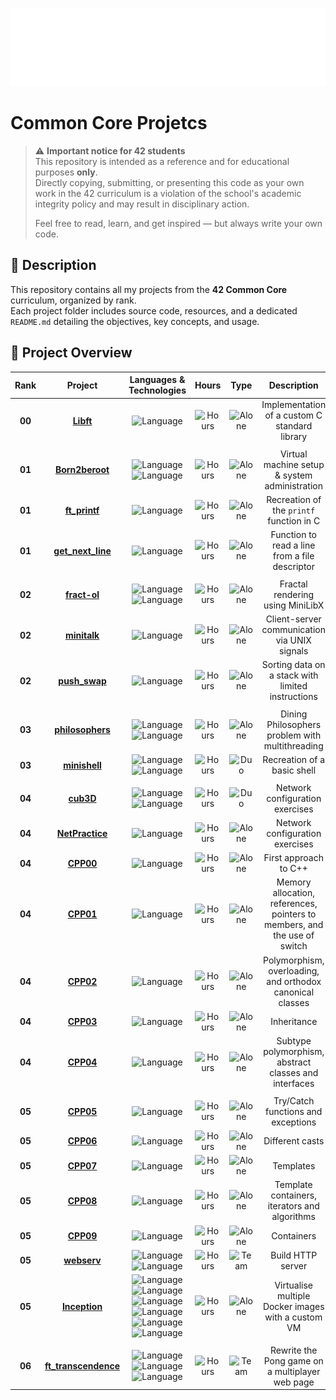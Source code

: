 ![Banner](./assets/banner.svg)

# Common Core Projetcs

> ⚠️ **Important notice for 42 students**  
> This repository is intended as a reference and for educational purposes **only**.  
> Directly copying, submitting, or presenting this code as your own work in the 42 curriculum is a violation of the school's academic integrity policy and may result in disciplinary action.  
>  
> Feel free to read, learn, and get inspired — but always write your own code.

## 📘 Description

This repository contains all my projects from the **42 Common Core** curriculum, organized by rank.  
Each project folder includes source code, resources, and a dedicated `README.md` detailing the objectives, key concepts, and usage.

## 📑 Project Overview

| Rank | Project | Languages & Technologies | Hours | Type | Description | Grade /100 |
|:------:|:---------:|:----------:|:-------:|:------:|:-------------:|:--------:|
| **00** | [**Libft**](./libft) | ![Language](https://img.shields.io/badge/C-00599C?logo=c&logoColor=white) | ![Hours](https://img.shields.io/badge/70h-A65B23) | ![Alone](https://img.shields.io/badge/Alone-gainsboro) | Implementation of a custom C standard library | ![Done](https://img.shields.io/badge/125-brightgreen) |
| | | | | | | | 
| **01** | [**Born2beroot**](./born2beroot) | ![Language](https://img.shields.io/badge/Debian-A81D33?logo=debian&logoColor=fff) ![Language](https://img.shields.io/badge/VirtualBox-2F61B4?logo=virtualbox&logoColor=fff) | ![Hours](https://img.shields.io/badge/40h-A65B23) | ![Alone](https://img.shields.io/badge/Alone-gainsboro) | Virtual machine setup & system administration | ![Done](https://img.shields.io/badge/100-brightgreen) |
| **01** | [**ft_printf**](./ft_printf) | ![Language](https://img.shields.io/badge/C-00599C?logo=c&logoColor=white) | ![Hours](https://img.shields.io/badge/70h-A65B23) | ![Alone](https://img.shields.io/badge/Alone-gainsboro) | Recreation of the `printf` function in C | ![Done](https://img.shields.io/badge/100-brightgreen) |
| **01** | [**get_next_line**](./get_next_line) | ![Language](https://img.shields.io/badge/C-00599C?logo=c&logoColor=white) | ![Hours](https://img.shields.io/badge/70h-A65B23) | ![Alone](https://img.shields.io/badge/Alone-gainsboro) | Function to read a line from a file descriptor | ![Done](https://img.shields.io/badge/100-brightgreen) |
| | | | | | | | 
| **02** | [**fract-ol**](./fract-ol) | ![Language](https://img.shields.io/badge/C-00599C?logo=c&logoColor=white) ![Language](https://img.shields.io/badge/MiniLibX-black?logo=42&logoColor=fff) | ![Hours](https://img.shields.io/badge/60h-A65B23) | ![Alone](https://img.shields.io/badge/Alone-gainsboro) | Fractal rendering using MiniLibX | ![Done](https://img.shields.io/badge/125-brightgreen) |
| **02** | [**minitalk**](./minitalk) | ![Language](https://img.shields.io/badge/C-00599C?logo=c&logoColor=white) | ![Hours](https://img.shields.io/badge/50h-A65B23) | ![Alone](https://img.shields.io/badge/Alone-gainsboro) | Client-server communication via UNIX signals | ![Done](https://img.shields.io/badge/125-brightgreen) |
| **02** | [**push_swap**](./push_swap) | ![Language](https://img.shields.io/badge/C-00599C?logo=c&logoColor=white) | ![Hours](https://img.shields.io/badge/60h-A65B23) | ![Alone](https://img.shields.io/badge/Alone-gainsboro) | Sorting data on a stack with limited instructions | ![Done](https://img.shields.io/badge/84-brightgreen) |
| | | | | | | | 
| **03** | [**philosophers**](./philosophers) | ![Language](https://img.shields.io/badge/C-00599C?logo=c&logoColor=white) ![Language](https://img.shields.io/badge/Multithreading-000000?logo=outline&logoColor=white) | ![Hours](https://img.shields.io/badge/70h-A65B23) | ![Alone](https://img.shields.io/badge/Alone-gainsboro) | Dining Philosophers problem with multithreading | ![Done](https://img.shields.io/badge/100-brightgreen) |
| **03** | [**minishell**](./minishell) | ![Language](https://img.shields.io/badge/C-00599C?logo=c&logoColor=white) ![Language](https://img.shields.io/badge/Bash-4EAA25?logo=gnubash&logoColor=fff) | ![Hours](https://img.shields.io/badge/210h-A65B23) | ![Duo](https://img.shields.io/badge/Duo-yellow) | Recreation of a basic shell | ![Done](https://img.shields.io/badge/123-brightgreen) |
| | | | | | | | 
| **04** | [**cub3D**](./cub3D) | ![Language](https://img.shields.io/badge/C-00599C?logo=c&logoColor=white) ![Language](https://img.shields.io/badge/MiniLibX-black?logo=42&logoColor=fff) | ![Hours](https://img.shields.io/badge/280h-A65B23) | ![Duo](https://img.shields.io/badge/Duo-yellow) | Network configuration exercises | ![Todo](https://img.shields.io/badge/Todo-red) |
| **04** | [**NetPractice**](./NetPractice) | ![Language](https://img.shields.io/badge/Network-darkgray?logo=onnx&logoColor=fff) | ![Hours](https://img.shields.io/badge/50h-A65B23) | ![Alone](https://img.shields.io/badge/Alone-gainsboro) | Network configuration exercises | ![Done](https://img.shields.io/badge/100-brightgreen) |
| **04** | [**CPP00**](./CPP00) | ![Language](https://img.shields.io/badge/C++-%2300599C.svg?logo=c%2B%2B&logoColor=white) | ![Hours](https://img.shields.io/badge/22h-A65B23) | ![Alone](https://img.shields.io/badge/Alone-gainsboro) | First approach to C++ | ![Done](https://img.shields.io/badge/99-brightgreen) |
| **04** | [**CPP01**](./CPP01) | ![Language](https://img.shields.io/badge/C++-%2300599C.svg?logo=c%2B%2B&logoColor=white) | ![Hours](https://img.shields.io/badge/12h-A65B23) | ![Alone](https://img.shields.io/badge/Alone-gainsboro) | Memory allocation, references, pointers to members, and the use of switch | ![Done](https://img.shields.io/badge/100-brightgreen) |
| **04** | [**CPP02**](./CPP02) | ![Language](https://img.shields.io/badge/C++-%2300599C.svg?logo=c%2B%2B&logoColor=white) | ![Hours](https://img.shields.io/badge/12h-A65B23) | ![Alone](https://img.shields.io/badge/Alone-gainsboro) | Polymorphism, overloading, and orthodox canonical classes | ![Done](https://img.shields.io/badge/97-brightgreen) |
| **04** | [**CPP03**](./CPP03) | ![Language](https://img.shields.io/badge/C++-%2300599C.svg?logo=c%2B%2B&logoColor=white) | ![Hours](https://img.shields.io/badge/12h-A65B23) | ![Alone](https://img.shields.io/badge/Alone-gainsboro) | Inheritance | ![Done](https://img.shields.io/badge/90-brightgreen) |
| **04** | [**CPP04**](./CPP04) | ![Language](https://img.shields.io/badge/C++-%2300599C.svg?logo=c%2B%2B&logoColor=white) | ![Hours](https://img.shields.io/badge/12h-A65B23) | ![Alone](https://img.shields.io/badge/Alone-gainsboro) | Subtype polymorphism, abstract classes and interfaces | ![Done](https://img.shields.io/badge/80-brightgreen) |
| | | | | | | | 
| **05** | [**CPP05**](./CPP05) | ![Language](https://img.shields.io/badge/C++-%2300599C.svg?logo=c%2B%2B&logoColor=white) | ![Hours](https://img.shields.io/badge/25h-A65B23) | ![Alone](https://img.shields.io/badge/Alone-gainsboro) | Try/Catch functions and exceptions | ![Todo](https://img.shields.io/badge/Todo-red) |
| **05** | [**CPP06**](./CPP06) | ![Language](https://img.shields.io/badge/C++-%2300599C.svg?logo=c%2B%2B&logoColor=white) | ![Hours](https://img.shields.io/badge/25h-A65B23) | ![Alone](https://img.shields.io/badge/Alone-gainsboro) | Different casts | ![Todo](https://img.shields.io/badge/Todo-red) |
| **05** | [**CPP07**](./CPP07) | ![Language](https://img.shields.io/badge/C++-%2300599C.svg?logo=c%2B%2B&logoColor=white) | ![Hours](https://img.shields.io/badge/25h-A65B23) | ![Alone](https://img.shields.io/badge/Alone-gainsboro) | Templates | ![Todo](https://img.shields.io/badge/Todo-red) |
| **05** | [**CPP08**](./CPP08) | ![Language](https://img.shields.io/badge/C++-%2300599C.svg?logo=c%2B%2B&logoColor=white) | ![Hours](https://img.shields.io/badge/25h-A65B23) | ![Alone](https://img.shields.io/badge/Alone-gainsboro) | Template containers, iterators and algorithms | ![Todo](https://img.shields.io/badge/Todo-red) |
| **05** | [**CPP09**](./CPP09) | ![Language](https://img.shields.io/badge/C++-%2300599C.svg?logo=c%2B%2B&logoColor=white) | ![Hours](https://img.shields.io/badge/40h-A65B23) | ![Alone](https://img.shields.io/badge/Alone-gainsboro) | Containers | ![Todo](https://img.shields.io/badge/Todo-red) |
| **05** | [**webserv**](./webserv) | ![Language](https://img.shields.io/badge/C++-%2300599C.svg?logo=c%2B%2B&logoColor=white) ![Language](https://img.shields.io/badge/HTTP-EE3984?logo=onnx&logoColor=white) | ![Hours](https://img.shields.io/badge/175h-A65B23) | ![Team](https://img.shields.io/badge/Team-orange) | Build HTTP server | ![Todo](https://img.shields.io/badge/Todo-red) |
| **05** | [**Inception**](./Inception) | ![Language](https://img.shields.io/badge/Docker-2496ED?logo=docker&logoColor=fff) ![Language](https://img.shields.io/badge/WordPress-%2321759B.svg?logo=wordpress&logoColor=white) ![Language](https://img.shields.io/badge/NGINX-009639?logo=nginx&logoColor=white) ![Language](https://img.shields.io/badge/MariaDB-003545?logo=mariadb&logoColor=white) ![Language](https://img.shields.io/badge/Debian-A81D33?logo=debian&logoColor=fff) ![Language](https://img.shields.io/badge/VirtualBox-2F61B4?logo=virtualbox&logoColor=fff) | ![Hours](https://img.shields.io/badge/210h-A65B23) | ![Alone](https://img.shields.io/badge/Alone-gainsboro) | Virtualise multiple Docker images with a custom VM | ![Todo](https://img.shields.io/badge/Todo-red) |
| | | | | | | | 
| **06** | [**ft_transcendence**](./ft_transcendence) | ![Language](https://img.shields.io/badge/HTML-%23E34F26.svg?logo=html5&logoColor=white) ![Language](https://img.shields.io/badge/CSS-639?logo=css&logoColor=fff) ![Language](https://img.shields.io/badge/JavaScript-F7DF1E?logo=javascript&logoColor=000) | ![Hours](https://img.shields.io/badge/245h-A65B23) | ![Team](https://img.shields.io/badge/Team-orange) | Rewrite the Pong game on a multiplayer web page | ![Todo](https://img.shields.io/badge/Todo-red) |
